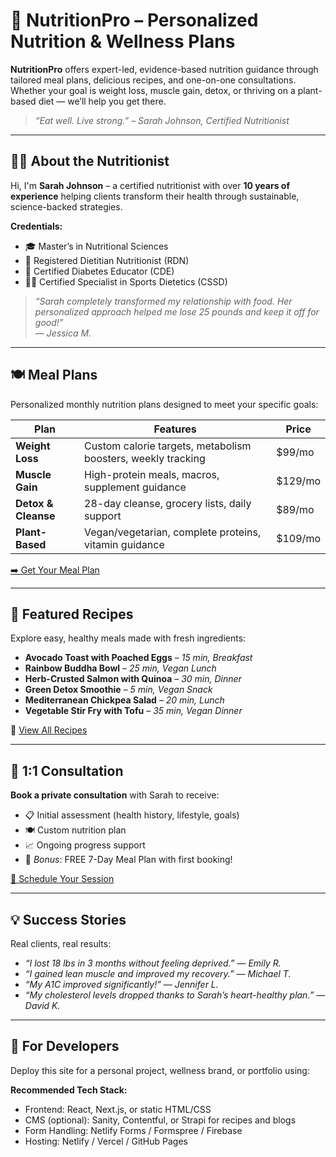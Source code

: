 # 🥗 NutritionPro – Personalized Nutrition & Wellness Plans

**NutritionPro** offers expert-led, evidence-based nutrition guidance through tailored meal plans, delicious recipes, and one-on-one consultations. Whether your goal is weight loss, muscle gain, detox, or thriving on a plant-based diet — we’ll help you get there.

> _“Eat well. Live strong.” – Sarah Johnson, Certified Nutritionist_

---

## 👩‍⚕️ About the Nutritionist

Hi, I'm **Sarah Johnson** – a certified nutritionist with over **10 years of experience** helping clients transform their health through sustainable, science-backed strategies.

**Credentials:**
- 🎓 Master’s in Nutritional Sciences  
- 🥼 Registered Dietitian Nutritionist (RDN)  
- 💉 Certified Diabetes Educator (CDE)  
- 🏋️‍♀️ Certified Specialist in Sports Dietetics (CSSD)  

> _“Sarah completely transformed my relationship with food. Her personalized approach helped me lose 25 pounds and keep it off for good!”_  
> — *Jessica M.*

---

## 🍽️ Meal Plans

Personalized monthly nutrition plans designed to meet your specific goals:

| Plan              | Features                                                                 | Price     |
|-------------------|--------------------------------------------------------------------------|-----------|
| **Weight Loss**   | Custom calorie targets, metabolism boosters, weekly tracking             | $99/mo    |
| **Muscle Gain**   | High-protein meals, macros, supplement guidance                          | $129/mo   |
| **Detox & Cleanse**| 28-day cleanse, grocery lists, daily support                            | $89/mo    |
| **Plant-Based**   | Vegan/vegetarian, complete proteins, vitamin guidance                    | $109/mo   |

[➡️ Get Your Meal Plan](#)

---

## 🥑 Featured Recipes

Explore easy, healthy meals made with fresh ingredients:

- **Avocado Toast with Poached Eggs** – _15 min, Breakfast_  
- **Rainbow Buddha Bowl** – _25 min, Vegan Lunch_  
- **Herb-Crusted Salmon with Quinoa** – _30 min, Dinner_  
- **Green Detox Smoothie** – _5 min, Vegan Snack_  
- **Mediterranean Chickpea Salad** – _20 min, Lunch_  
- **Vegetable Stir Fry with Tofu** – _35 min, Vegan Dinner_  

🔗 [View All Recipes](#)

---

## 💬 1:1 Consultation

**Book a private consultation** with Sarah to receive:

- 📋 Initial assessment (health history, lifestyle, goals)  
- 🍽️ Custom nutrition plan  
- 📈 Ongoing progress support  
- 🎁 *Bonus*: FREE 7-Day Meal Plan with first booking!

[📅 Schedule Your Session](#)

---

## 💡 Success Stories

Real clients, real results:

- _“I lost 18 lbs in 3 months without feeling deprived.”_ — *Emily R.*  
- _“I gained lean muscle and improved my recovery.”_ — *Michael T.*  
- _“My A1C improved significantly!”_ — *Jennifer L.*  
- _“My cholesterol levels dropped thanks to Sarah’s heart-healthy plan.”_ — *David K.*

---

## 🔧 For Developers

Deploy this site for a personal project, wellness brand, or portfolio using:

**Recommended Tech Stack:**
- Frontend: React, Next.js, or static HTML/CSS  
- CMS (optional): Sanity, Contentful, or Strapi for recipes and blogs  
- Form Handling: Netlify Forms / Formspree / Firebase  
- Hosting: Netlify / Vercel / GitHub Pages


